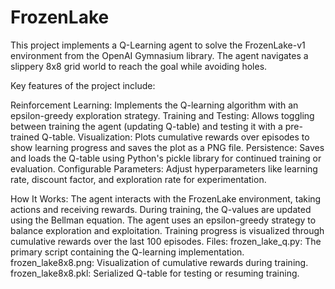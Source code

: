 # FrozenLake
This project implements a Q-Learning agent to solve the FrozenLake-v1 environment from the OpenAI Gymnasium library. The agent navigates a slippery 8x8 grid world to reach the goal while avoiding holes.

Key features of the project include:

Reinforcement Learning: Implements the Q-learning algorithm with an epsilon-greedy exploration strategy.
Training and Testing: Allows toggling between training the agent (updating Q-table) and testing it with a pre-trained Q-table.
Visualization: Plots cumulative rewards over episodes to show learning progress and saves the plot as a PNG file.
Persistence: Saves and loads the Q-table using Python's pickle library for continued training or evaluation.
Configurable Parameters: Adjust hyperparameters like learning rate, discount factor, and exploration rate for experimentation.

How It Works:
The agent interacts with the FrozenLake environment, taking actions and receiving rewards.
During training, the Q-values are updated using the Bellman equation.
The agent uses an epsilon-greedy strategy to balance exploration and exploitation.
Training progress is visualized through cumulative rewards over the last 100 episodes.
Files:
frozen_lake_q.py: The primary script containing the Q-learning implementation.
frozen_lake8x8.png: Visualization of cumulative rewards during training.
frozen_lake8x8.pkl: Serialized Q-table for testing or resuming training.

